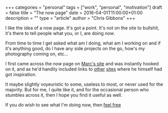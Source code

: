 +++
categories = "personal"
tags = ["work", "personal", "motivation"]
draft = false
title = "The now page"
date = 2016-04-01T11:00:00+01:00
description = ""
type = "article"
author = "Chris Gibbons"
+++

I like the idea of a now page. It's got a point. It's not on the site to bullshit, it's there to tell people what you, or I, are doing _now_.

From time to time I get asked what am I doing, what am I working on and if it's anything good, do I have any side projects on the go, how's my photography coming on, etc...

I first came across the _now_ page on [Marc's site](https://marcjenkins.co.uk/now/) and was instantly hooked on it, and as he'd handily included links to [other](https://sivers.org/nowff) [sites](https://nownownow.com/) where he himself had got inspiration.

It maybe slightly voyeuristic to some, useless to most, or never used for the majority. But for me, I quite like it, and for the occasional person who stumbles across it, then I hope you find it useful as well.

If you _do_ wish to see what I'm doing now, then [feel free](/now)
